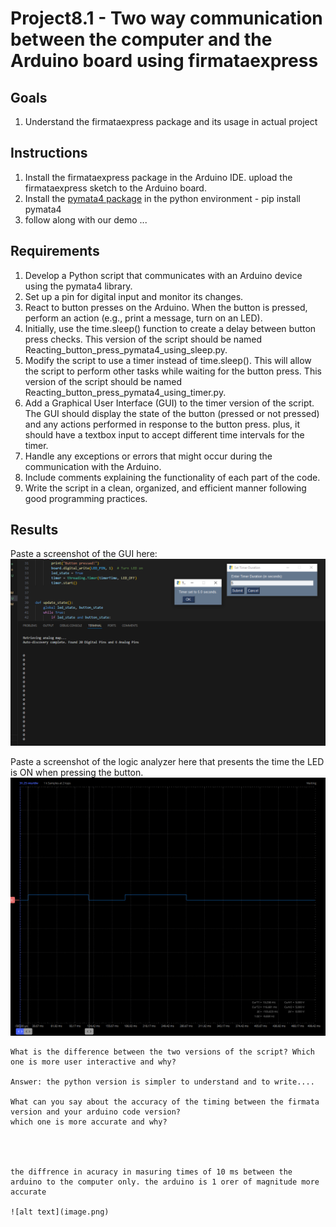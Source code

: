 # Project8.1 - Two way communication between the computer and the Arduino board using firmataexpress

## Goals
1. Understand the firmataexpress package and its usage in actual project

## Instructions
1. Install the firmataexpress package in the Arduino IDE. upload the firmataexpress sketch to the Arduino board.
2. Install the [pymata4 package](https://mryslab.github.io/pymata4/install_pymata4/) in the python environment - pip install pymata4 
3. follow along with our demo ...

## Requirements

1. Develop a Python script that communicates with an Arduino device using the pymata4 library.
2. Set up a pin for digital input and monitor its changes.
3. React to button presses on the Arduino. When the button is pressed, perform an action (e.g., print a message, turn on an LED).
4. Initially, use the time.sleep() function to create a delay between button press checks. This version of the script should be named Reacting_button_press_pymata4_using_sleep.py.
5. Modify the script to use a timer instead of time.sleep(). This will allow the script to perform other tasks while waiting for the button press. This version of the script should be named Reacting_button_press_pymata4_using_timer.py.
6. Add a Graphical User Interface (GUI) to the timer version of the script. The GUI should display the state of the button (pressed or not pressed) and any actions performed in response to the button press. plus, it should have a textbox input to accept different time intervals for the timer.
7. Handle any exceptions or errors that might occur during the communication with the Arduino.
8. Include comments explaining the functionality of each part of the code.
9. Write the script in a clean, organized, and efficient manner following good programming practices.

## Results ##
Paste a screenshot of the GUI here:
![alt text](image-1.png)

Paste a screenshot of the logic analyzer here that presents the time the LED is ON when pressing the button.
![alt text](image-2.png)
```
What is the difference between the two versions of the script? Which one is more user interactive and why?

Answer: the python version is simpler to understand and to write....

What can you say about the accuracy of the timing between the firmata version and your arduino code version?
which one is more accurate and why?




the diffrence in acuracy in masuring times of 10 ms between the arduino to the computer only. the arduino is 1 orer of magnitude more accurate 

![alt text](image.png)